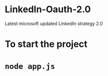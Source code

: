 # LinkedIn-Oauth-2.0
Latest microsoft updated LinkedIn strategy 2.0 
# To start the project
# `node app.js`
